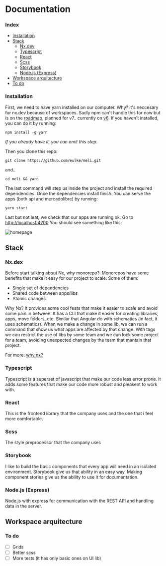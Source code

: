 # Documentation

### Index

 - [Installation](#installation)
 - [Stack](#stack)
	 -  [Nx.dev](#nx.dev)
	 -  [Typescript](#typescript)
	 -  [React](#react)
	 -  [Scss](#scss)
	 -  [Storybook](#storybook)
	 -  [Node.js (Express)](#node.js-(express))
 - [Workspace arquitecture](#workspace-arquitecture)
 - [To do](#to-do)

### Installation

First, we need to have yarn installed on our computer. Why? it's neccesary for nx.dev because of workspaces.
Sadly npm can't handle this for now but is on the [roadmap](https://blog.npmjs.org/post/186983646370/npm-cli-roadmap-summer-2019), planned for v7.. currently on [v6](https://github.com/npm/cli/releases/tag/v6.14.7).
If you haven't installed, you can do it by running:

    npm install -g yarn
*If you already have it, you can omit this step.*

Then you clone this repo:

    git clone https://github.com/eulke/meli.git
 
 and..
 

    cd meli && yarn

The last command will step us inside the project and install the required dependencies. Once the dependencies install finish. You can serve the apps (both api and mercadolibre) by running:

    yarn start
  
  Last but not leat, we check that our apps are running ok. Go to [http://localhost:4200](http://localhost:4200)
  You should see something like this:

![homepage](https://i.imgur.com/UTKYcXF.png)

## Stack
### Nx.dex
Before start talking about Nx, why monorepo?:
Monorepos have some benefits that make it easy for our project to scale. Some of them:

 - Single set of dependencies
 - Shared code between apps/libs
 - Atomic changes
 
 Why Nx? It provides some cool feats that make it easier to scale and avoid some pain in between.
 It has a CLI that make it easier for creating libraries, apps, move folders, etc. Similar that Angular do with schematics (in fact, it uses schematics). When we make a change in some lib, we can run a command that show us what apps are affected by that change.
 With tags we can restrict the use of libs by some team and we can lock some project for a team, avoiding unexpected changes by the team that mantain that project.

For more: [why nx?](https://nx.dev/react/getting-started/why-nx)

### Typescript
Typescript is a superset of javascript that make our code less error prone. It adds some features that make our code more robust and pleasent to work with.
### React
This is the frontend library that the company uses and the one that i feel more comfortable.
### Scss
The style preprocessor that the company uses
### Storybook
I like to build the basic components that every app will need in an isolated environment. Storybook give us that ability in an easy way. Making component stories give us the ability to use it for documentation.
### Node.js (Express)
Node.js with express for communication with the REST API and handling data in the server.
## Workspace arquitecture
### To do

 - [ ] Grids
 - [ ] Better scss
 - [ ] More tests (it has only basic ones on UI lib)
